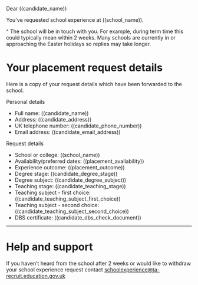 Dear ((candidate_name))

You've requested school experience at ((school_name)).

^ The school will be in touch with you. For example, during term time this could typically mean within 2 weeks. Many schools are currently in or approaching the Easter holidays so replies may take longer.

# Your placement request details

Here is a copy of your request details which have been forwarded to the school.

Personal details

* Full name: ((candidate_name))
* Address: ((candidate_address))
* UK telephone number: ((candidate_phone_number))
* Email address: ((candidate_email_address))

Request details

* School or college: ((school_name))
* Availability/preferred dates: ((placement_availability))
* Experience outcome: ((placement_outcome))
* Degree stage: ((candidate_degree_stage))
* Degree subject: ((candidate_degree_subject))
* Teaching stage: ((candidate_teaching_stage))
* Teaching subject - first choice: ((candidate_teaching_subject_first_choice))
* Teaching subject - second choice: ((candidate_teaching_subject_second_choice))
* DBS certificate: ((candidate_dbs_check_document))

---

# Help and support

If you haven’t heard from the school after 2 weeks or would like to withdraw your school experience request contact schoolexperience@ta-recruit.education.gov.uk